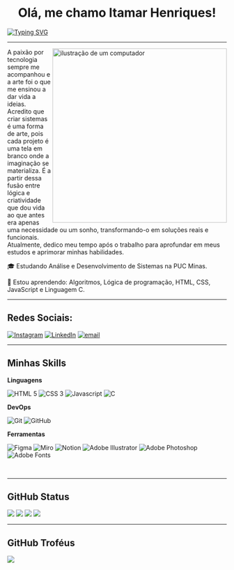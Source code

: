 <h1 align="center">Olá, me chamo Itamar Henriques!</h1>

[![Typing SVG](https://readme-typing-svg.demolab.com?font=Fira+Code&weight=500&size=24&pause=1000&color=F7F7F7&center=true&vCenter=true&width=1100&lines=Seja+bem+vindo+ao+meu+GitHub!+%E0%B8%85%E2%81%A0%5E%E2%81%A0%E2%80%A2%E2%81%A0%EF%BB%8C%E2%81%A0%E2%80%A2%E2%81%A0%5E%E2%81%A0%E0%B8%85)](https://git.io/typing-svg)

---

<img src="https://raw.githubusercontent.com/MicaelliMedeiros/micaellimedeiros/master/image/computer-illustration.png" alt="ilustração de um computador" min-width="400px" max-width="400px" width="400px" align="right">

<p align="left"> 
  A paixão por tecnologia sempre me acompanhou e a arte foi o que me ensinou a dar vida a ideias. Acredito que criar sistemas é uma forma de arte, pois cada projeto é uma tela em branco onde a imaginação se materializa. É a partir dessa fusão entre lógica e criatividade que dou vida ao que antes era apenas uma necessidade ou um sonho, transformando-o em soluções reais e funcionais.<br>
  Atualmente, dedico meu tempo após o trabalho para aprofundar em meus estudos e aprimorar minhas habilidades.
</p>

<p align="left">
 🎓 Estudando Análise e Desenvolvimento de Sistemas na PUC Minas.
</p>

<p align="left">
  🌱 Estou aprendendo: Algoritmos, Lógica de programação, HTML, CSS, JavaScript e Linguagem C.
</p>

---

## Redes Sociais:
[![Instagram](https://img.shields.io/badge/Instagram-%23E4405F.svg?logo=Instagram&logoColor=white)](https://instagram.com/itamar._.henriques) 
[![LinkedIn](https://img.shields.io/badge/LinkedIn-%230077B5.svg?logo=linkedin&logoColor=white)](https://linkedin.com/in/Itamar-Henriques) 
[![email](https://img.shields.io/badge/Email-D14836?logo=gmail&logoColor=white&)](mailto:itamar.henriques.rn@gmail.com) 

---

## Minhas Skills

**Linguagens**

<img src="https://img.shields.io/badge/HTML5-E34F26.svg?style=for-the-badge&logo=HTML5&logoColor=white" alt="HTML 5"> <img src="https://img.shields.io/badge/css3-%231572B6.svg?style=for-the-badge&logo=css3&logoColor=white " alt="CSS 3" >
<img src="https://img.shields.io/badge/JavaScript-F7DF1E.svg?style=for-the-badge&logo=JavaScript&logoColor=black " alt="Javascript ">
<img src="https://img.shields.io/badge/c-%2300599C.svg?style=for-the-badge&logo=c&logoColor=white " alt="C">
<!--
**Utilidades**

<img src=" " alt=" " >
<img src=" " alt=" " >
<img src=" " alt=" " >

-->

**DevOps**

<img src="https://img.shields.io/badge/Git-F05032.svg?style=for-the-badge&logo=Git&logoColor=white " alt="Git" > <img src="https://img.shields.io/badge/GitHub-181717.svg?style=for-the-badge&logo=GitHub&logoColor=white " alt="GitHub" >


**Ferramentas**

<img src="https://img.shields.io/badge/Figma-F24E1E.svg?style=for-the-badge&logo=Figma&logoColor=white" alt="Figma" > <img src="https://img.shields.io/badge/Miro-050038.svg?style=for-the-badge&logo=Miro&logoColor=white " alt="Miro" >
<img src="https://img.shields.io/badge/Notion-%23000000.svg?style=for-the-badge&logo=notion&logoColor=white " alt="Notion" >
<img src="https://img.shields.io/badge/adobe%20illustrator-%23FF9A00.svg?style=for-the-badge&logo=adobe%20illustrator&logoColor=white " alt="Adobe Illustrator " >
<img src="https://img.shields.io/badge/adobe%20photoshop-%2331A8FF.svg?style=for-the-badge&logo=adobe%20photoshop&logoColor=white " alt="Adobe Photoshop " >
<img src="https://img.shields.io/badge/Adobe%20Fonts-000B1D.svg?style=for-the-badge&logo=Adobe%20Fonts&logoColor=white " alt="Adobe Fonts " >

<br/>

---

## GitHub Status

![](https://github-readme-stats.vercel.app/api?username=Itamar-Neto&theme=dark&hide_border=false&include_all_commits=true&count_private=true)
![](https://nirzak-streak-stats.vercel.app/?user=Itamar-Neto&theme=dark&hide_border=false)
![](https://github-contributor-stats.vercel.app/api?username=Itamar-Neto&limit=5&theme=dark&combine_all_yearly_contributions=true)
![](https://github-readme-stats.vercel.app/api/top-langs/?username=Itamar-Neto&theme=dark&hide_border=false&include_all_commits=true&count_private=true&layout=compact&)

---

## GitHub Troféus
![](https://github-profile-trophy.vercel.app/?username=Itamar-Neto&theme=aura&no-frame=true&no-bg=false&margin-w=4)




